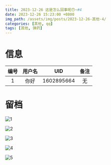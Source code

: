 ```yaml
---
title: 2023-12-26 这是怎么回事呢😯~#4
date: 2023-12-26 15:23:00 +0800
img_path: /assets/img/posts/2023-12-26-其他-4/
categories: [其他, qq]
tags: [其他, 弹药]
---
```


# 信息

| 编号 | 用户名 |    UID     | 备注 |
| :--: | :----: | :--------: | :--: |
|  1   |  你好  | 1602895664 |  无  |

# 留档

![1](1.jpg)

![2](2.jpg)

![3](3.jpg)

![4](4.jpg)

![5](5.jpg)
